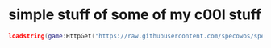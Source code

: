 # simple stuff of some of my c00l stuff
```lua
loadstring(game:HttpGet("https://raw.githubusercontent.com/specowos/specs-scripts/main/ui/main.lua"))()
```
